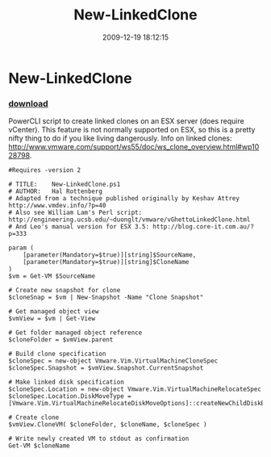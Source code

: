 ﻿---
pid:            1549
poster:         halr9000
title:          New-LinkedClone
date:           2009-12-19 18:12:15
format:         posh
parent:         0
parent:         0

---

# New-LinkedClone

### [download](1549.ps1)

PowerCLI script to create linked clones on an ESX server (does require vCenter). This feature is not normally supported on ESX, so this is a pretty nifty thing to do if you like living dangerously. Info on linked clones: http://www.vmware.com/support/ws55/doc/ws_clone_overview.html#wp1028798.

```posh
#Requires -version 2

# TITLE: 	New-LinkedClone.ps1
# AUTHOR:	Hal Rottenberg
# Adapted from a technique published originally by Keshav Attrey http://www.vmdev.info/?p=40
# Also see William Lam's Perl script: http://engineering.ucsb.edu/~duonglt/vmware/vGhettoLinkedClone.html
# And Leo's manual version for ESX 3.5: http://blog.core-it.com.au/?p=333

param (
	[parameter(Mandatory=$true)][string]$SourceName,
	[parameter(Mandatory=$true)][string]$CloneName
)
$vm = Get-VM $SourceName

# Create new snapshot for clone
$cloneSnap = $vm | New-Snapshot -Name "Clone Snapshot"

# Get managed object view
$vmView = $vm | Get-View

# Get folder managed object reference
$cloneFolder = $vmView.parent

# Build clone specification
$cloneSpec = new-object Vmware.Vim.VirtualMachineCloneSpec
$cloneSpec.Snapshot = $vmView.Snapshot.CurrentSnapshot

# Make linked disk specification
$cloneSpec.Location = new-object Vmware.Vim.VirtualMachineRelocateSpec
$cloneSpec.Location.DiskMoveType = [Vmware.Vim.VirtualMachineRelocateDiskMoveOptions]::createNewChildDiskBacking

# Create clone
$vmView.CloneVM( $cloneFolder, $cloneName, $cloneSpec )

# Write newly created VM to stdout as confirmation
Get-VM $cloneName
```
